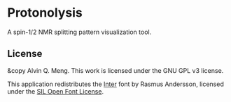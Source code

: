 # Protonolysis

A spin-1/2 NMR splitting pattern visualization tool.

## License

&copy Alvin Q. Meng. This work is licensed under the GNU GPL v3 license.

This application redistributes the [Inter](https://rsms.me/inter) font by Rasmus Andersson, licensed under the [SIL Open Font License](https://scripts.sil.org/cms/scripts/page.php?site_id=nrsi&id=OFL).
